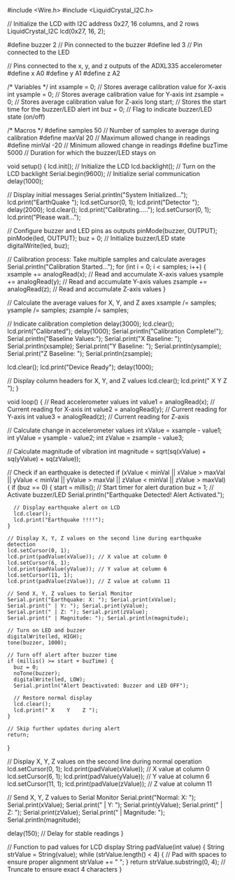#include <Wire.h>
#include <LiquidCrystal_I2C.h>
 
// Initialize the LCD with I2C address 0x27, 16 columns, and 2 rows
LiquidCrystal_I2C lcd(0x27, 16, 2);
 
#define buzzer 2 // Pin connected to the buzzer
#define led 3    // Pin connected to the LED
 
// Pins connected to the x, y, and z outputs of the ADXL335 accelerometer
#define x A0
#define y A1
#define z A2
 
/* Variables */
int xsample = 0; // Stores average calibration value for X-axis
int ysample = 0; // Stores average calibration value for Y-axis
int zsample = 0; // Stores average calibration value for Z-axis
long start;      // Stores the start time for the buzzer/LED alert
int buz = 0;     // Flag to indicate buzzer/LED state (on/off)
 
/* Macros */
#define samples 50     // Number of samples to average during calibration
#define maxVal 20      // Maximum allowed change in readings
#define minVal -20     // Minimum allowed change in readings
#define buzTime 5000   // Duration for which the buzzer/LED stays on
 
void setup() {
  lcd.init();         // Initialize the LCD
  lcd.backlight();    // Turn on the LCD backlight
  Serial.begin(9600); // Initialize serial communication
  delay(1000);
 
  // Display initial messages
  Serial.println("System Initialized...");
  lcd.print("EarthQuake ");
  lcd.setCursor(0, 1);
  lcd.print("Detector ");
  delay(2000);
  lcd.clear();
  lcd.print("Calibrating.....");
  lcd.setCursor(0, 1);
  lcd.print("Please wait...");
 
  // Configure buzzer and LED pins as outputs
  pinMode(buzzer, OUTPUT);
  pinMode(led, OUTPUT);
  buz = 0; // Initialize buzzer/LED state
  digitalWrite(led, buz);
 
  // Calibration process: Take multiple samples and calculate averages
  Serial.println("Calibration Started...");
  for (int i = 0; i < samples; i++) {
    xsample += analogRead(x); // Read and accumulate X-axis values
    ysample += analogRead(y); // Read and accumulate Y-axis values
    zsample += analogRead(z); // Read and accumulate Z-axis values
  }
 
  // Calculate the average values for X, Y, and Z axes
  xsample /= samples;
  ysample /= samples;
  zsample /= samples;
 
  // Indicate calibration completion
  delay(3000);
  lcd.clear();
  lcd.print("Calibrated");
  delay(1000);
  Serial.println("Calibration Complete!");
  Serial.println("Baseline Values:");
  Serial.print("X Baseline: "); Serial.println(xsample);
  Serial.print("Y Baseline: "); Serial.println(ysample);
  Serial.print("Z Baseline: "); Serial.println(zsample);
 
  lcd.clear();
  lcd.print("Device Ready");
  delay(1000);
 
  // Display column headers for X, Y, and Z values
  lcd.clear();
  lcd.print(" X    Y    Z ");
}
 
void loop() {
  // Read accelerometer values
  int value1 = analogRead(x); // Current reading for X-axis
  int value2 = analogRead(y); // Current reading for Y-axis
  int value3 = analogRead(z); // Current reading for Z-axis
 
  // Calculate change in accelerometer values
  int xValue = xsample - value1;
  int yValue = ysample - value2;
  int zValue = zsample - value3;
 
  // Calculate magnitude of vibration
  int magnitude = sqrt(sq(xValue) + sq(yValue) + sq(zValue));
 
  // Check if an earthquake is detected
  if (xValue < minVal || xValue > maxVal || yValue < minVal || yValue > maxVal || zValue < minVal || zValue > maxVal) {
    if (buz == 0) {
      start = millis(); // Start timer for alert duration
      buz = 1;          // Activate buzzer/LED
      Serial.println("Earthquake Detected! Alert Activated.");
 
      // Display earthquake alert on LCD
      lcd.clear();
      lcd.print("Earthquake !!!!");
    }
 
    // Display X, Y, Z values on the second line during earthquake detection
    lcd.setCursor(0, 1);
    lcd.print(padValue(xValue)); // X value at column 0
    lcd.setCursor(6, 1);
    lcd.print(padValue(yValue)); // Y value at column 6
    lcd.setCursor(11, 1);
    lcd.print(padValue(zValue)); // Z value at column 11
 
    // Send X, Y, Z values to Serial Monitor
    Serial.print("Earthquake: X: "); Serial.print(xValue);
    Serial.print(" | Y: "); Serial.print(yValue);
    Serial.print(" | Z: "); Serial.print(zValue);
    Serial.print(" | Magnitude: "); Serial.println(magnitude);
 
    // Turn on LED and buzzer
    digitalWrite(led, HIGH);
    tone(buzzer, 1000);
 
    // Turn off alert after buzzer time
    if (millis() >= start + buzTime) {
      buz = 0;
      noTone(buzzer);
      digitalWrite(led, LOW);
      Serial.println("Alert Deactivated: Buzzer and LED OFF");
 
      // Restore normal display
      lcd.clear();
      lcd.print(" X    Y    Z ");
    }
 
    // Skip further updates during alert
    return;
  }
 
  // Display X, Y, Z values on the second line during normal operation
  lcd.setCursor(0, 1);
  lcd.print(padValue(xValue)); // X value at column 0
  lcd.setCursor(6, 1);
  lcd.print(padValue(yValue)); // Y value at column 6
  lcd.setCursor(11, 1);
  lcd.print(padValue(zValue)); // Z value at column 11
 
  // Send X, Y, Z values to Serial Monitor
  Serial.print("Normal: X: "); Serial.print(xValue);
  Serial.print(" | Y: "); Serial.print(yValue);
  Serial.print(" | Z: "); Serial.print(zValue);
  Serial.print(" | Magnitude: "); Serial.println(magnitude);
 
  delay(150); // Delay for stable readings
}
 
// Function to pad values for LCD display
String padValue(int value) {
  String strValue = String(value);
  while (strValue.length() < 4) { // Pad with spaces to ensure proper alignment
    strValue += " ";
  }
  return strValue.substring(0, 4); // Truncate to ensure exact 4 characters
}
